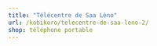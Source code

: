 ```yaml
---
title: "Télécentre de Saa Lèno"
url: /kobikoro/telecentre-de-saa-leno-2/
shop: téléphone portable
---
```

